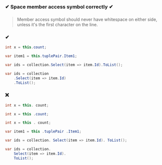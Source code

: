 ### ✔ Space member access symbol correctly ✔
###

> Member access symbol should never have whitespace on either side, unless it's the first character on the line.

### ✔
``` csharp
int x = this.count;
```
``` csharp
var item1 = this.tuplePair.Item1;
```
``` csharp
var ids = collection.Select(item => item.Id).ToList();
```
``` csharp
var ids = collection
    .Select(item => item.Id)
    .ToList();
```

### ❌ 
``` csharp
int x = this. count;
```
``` csharp
int x = this .count;
```
``` csharp
int x = this . count;
```
``` csharp
var item1 = this .tuplePair .Item1;
```
``` csharp
var ids = collection. Select(item => item.Id). ToList();
```
``` csharp
var ids = collection.
    Select(item => item.Id).
    ToList();
```
